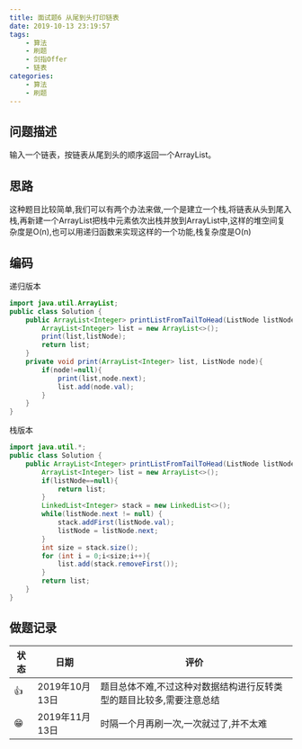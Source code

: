 ```yaml
---
title: 面试题6 从尾到头打印链表
date: 2019-10-13 23:19:57
tags:
	- 算法
	- 刷题
	- 剑指Offer
	- 链表
categories:
	- 算法
	- 刷题
---
```


## 问题描述

 输入一个链表，按链表从尾到头的顺序返回一个ArrayList。 

<!--more-->

## 思路

这种题目比较简单,我们可以有两个办法来做,一个是建立一个栈,将链表从头到尾入栈,再新建一个ArrayList把栈中元素依次出栈并放到ArrayList中,这样的堆空间复杂度是O(n),也可以用递归函数来实现这样的一个功能,栈复杂度是O(n)

## 编码

递归版本

```java
import java.util.ArrayList;
public class Solution {
    public ArrayList<Integer> printListFromTailToHead(ListNode listNode) {
        ArrayList<Integer> list = new ArrayList<>();
        print(list,listNode);
        return list;
    }
    private void print(ArrayList<Integer> list, ListNode node){
        if(node!=null){
            print(list,node.next);
            list.add(node.val);
        }
    }
}
```

栈版本

```java
import java.util.*;
public class Solution {
    public ArrayList<Integer> printListFromTailToHead(ListNode listNode) {
        ArrayList<Integer> list = new ArrayList<>();
        if(listNode==null){
            return list;
        }
        LinkedList<Integer> stack = new LinkedList<>();
        while(listNode.next != null) {
            stack.addFirst(listNode.val);
            listNode = listNode.next;
        }
        int size = stack.size();
        for (int i = 0;i<size;i++){
            list.add(stack.removeFirst());
        }
        return list;
    }
}
```

## 做题记录

| 状态 | 日期           | 评价                                                         |
| ---- | -------------- | ------------------------------------------------------------ |
| 👍    | 2019年10月13日 | 题目总体不难,不过这种对数据结构进行反转类型的题目比较多,需要注意总结 |
| 😁    | 2019年11月13日 | 时隔一个月再刷一次,一次就过了,并不太难                       |